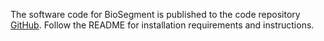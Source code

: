 The software code for BioSegment is published to the code repository [GitHub](https://github.com/vibbic/biosegment). Follow the README for installation requirements and instructions.
